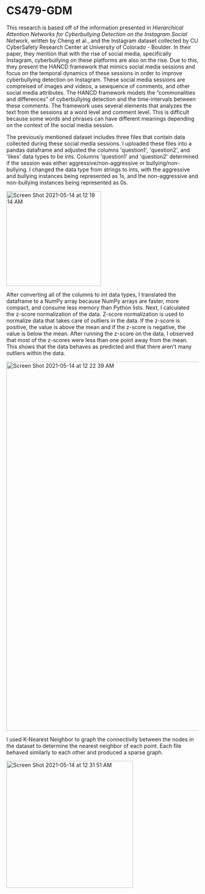 # CS479-GDM

This research is based off of the information presented in *Hierarchical Attention Networks for Cyberbullying Detection on the Instagram Social Network*, written by Cheng et al., and the Instagram dataset collected by CU CyberSafety Research Center at University of Colorado - Boulder. In their paper, they mention that with the rise of social media, specifically Instagram, cyberbullying on these platforms are also on the rise. Due to this, they present the HANCD framework that mimics social media sessions and focus on the temporal dynamics of these sessions in order to improve cyberbullying detection on Instagram. These social media sessions are compreised of images and videos, a sewquence of comments, and other social media attributes. The HANCD framework models the “commonalities and differences” of cyberbullying detection and the time-intervals between these comments. The framework uses several elements that analyzes the text from the sessions at a word level and comment level. This is difficult because some words and phrases can have different meanings depending on the context of the social media session. 

The previously mentioned dataset includes three files that contain data collected during these social media sessions. I uploaded these files into a pandas dataframe and adjusted the columns 'question1', 'question2', and 'likes' data types to be ints. Columns 'question1' and 'question2' determined if the session was either aggressive/non-aggressive or bullying/non-bullying. I changed the data type from strings to ints, with the aggressive and bullying instances being represented as 1s, and the non-aggressive and non-bullying instances being represented as 0s. 

<img width="248" alt="Screen Shot 2021-05-14 at 12 19 14 AM" src="https://user-images.githubusercontent.com/55416366/118229898-05a1c700-b44a-11eb-9af4-cd752090e6ce.png">

After converting all of the columns to int data types, I translated the dataframe to a NumPy array because NumPy arrays are faster, more compact, and consume less memory than Python lists. Next, I calculated the z-score normalization of the data. Z-score normalization is used to normalize data that takes care of outliers in the data. If the z-score is positive, the value is above the mean and if the z-score is negative, the value is below the mean. After running the z-score on the data, I observed that most of the z-scores were less than one point away from the mean. This shows that the data behaves as predicted and that there aren't many outliers within the data.

<img width="965" alt="Screen Shot 2021-05-14 at 12 22 39 AM" src="https://user-images.githubusercontent.com/55416366/118230195-806ae200-b44a-11eb-94e5-9e957c468e26.png">

I used K-Nearest Neighbor to graph the connectivity between the nodes in the dataset to determine the nearest neighbor of each point. Each file behaved similarly to each other and produced a sparse graph.

<img width="332" alt="Screen Shot 2021-05-14 at 12 31 51 AM" src="https://user-images.githubusercontent.com/55416366/118231047-c96f6600-b44b-11eb-8110-33ad6f54ac0f.png">

